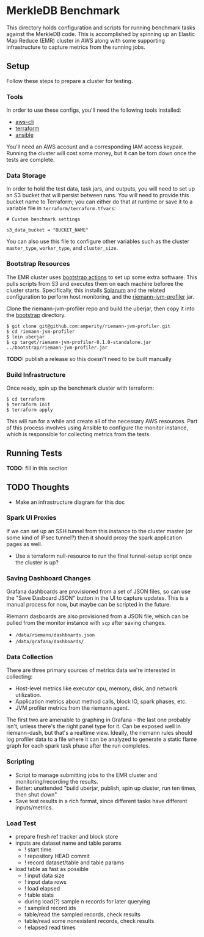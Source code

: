 MerkleDB Benchmark
==================

This directory holds configuration and scripts for running benchmark tasks
against the MerkleDB code. This is accomplished by spinning up an Elastic Map
Reduce (EMR) cluster in AWS along with some supporting infrastructure to capture
metrics from the running jobs.


## Setup

Follow these steps to prepare a cluster for testing.

### Tools

In order to use these configs, you'll need the following tools installed:

- [aws-cli](https://aws.amazon.com/cli/)
- [terraform](https://www.terraform.io/)
- [ansible](https://www.ansible.com/)

You'll need an AWS account and a corresponding IAM access keypair. Running the
cluster will cost some money, but it can be torn down once the tests are
complete.

### Data Storage

In order to hold the test data, task jars, and outputs, you will need to set up
an S3 bucket that will persist between runs. You will need to provide this bucket name to
Terraform; you can either do that at runtime or save it to a variable file in
`terraform/terraform.tfvars`:

```
# Custom benchmark settings

s3_data_bucket = "BUCKET_NAME"
```

You can also use this file to configure other variables such as the cluster
`master_type`, `worker_type`, and `cluster_size`.

### Bootstrap Resources

The EMR cluster uses [bootstrap actions](https://docs.aws.amazon.com/emr/latest/ManagementGuide/emr-plan-bootstrap.html)
to set up some extra software. This pulls scripts from S3 and executes them on
each machine beforee the cluster starts. Specifically, this installs
[Solanum](https://github.com/greglook/solanum) and the related configuration to
perform host monitoring, and the [riemann-jvm-profiler](https://github.com/amperity/riemann-jvm-profiler)
jar.

Clone the riemann-jvm-profiler repo and build the uberjar, then copy it into the
[bootstrap](bootstrap) directory.

```shell
$ git clone git@github.com:amperity/riemann-jvm-profiler.git
$ cd riemann-jvm-profiler
$ lein uberjar
$ cp target/riemann-jvm-profiler-0.1.0-standalone.jar ../bootstrap/riemann-jvm-profiler.jar
```

**TODO:** publish a release so this doesn't need to be built manually

### Build Infrastructure

Once ready, spin up the benchmark cluster with terraform:

```shell
$ cd terraform
$ terraform init
$ terraform apply
```

This will run for a while and create all of the necessary AWS resources. Part of
this process involves using Ansible to configure the monitor instance, which is
responsible for collecting metrics from the tests.


## Running Tests

**TODO:** fill in this section











## TODO Thoughts

- Make an infrastructure diagram for this doc

### Spark UI Proxies

If we can set up an SSH tunnel from this instance to the cluster master (or some
kind of IPsec tunnel?) then it should proxy the spark application pages as well.

- Use a terraform null-resource to run the final tunnel-setup script once the
  cluster is up?

### Saving Dashboard Changes

Grafana dashboards are provisioned from a set of JSON files, so can use the
"Save Dasboard JSON" button in the UI to capture updates. This is a manual
process for now, but maybe can be scripted in the future.

Riemann dasboards are also provisioned from a JSON file, which can be pulled
from the monitor instance with `scp` after saving changes.

- `/data/riemann/dashboards.json`
- `/data/grafana/dashboards/`

### Data Collection

There are three primary sources of metrics data we're interested in collecting:
- Host-level metrics like executor cpu, memory, disk, and network utilization.
- Application metrics about method calls, block IO, spark phases, etc.
- JVM profiler metrics from the riemann agent.

The first two are amenable to graphing in Grafana - the last one probably isn't,
unless there's the right panel type for it. Can be exposed well in riemann-dash,
but that's a realtime view. Ideally, the riemann rules should log profiler data
to a file where it can be analyzed to generate a static flame graph for each
spark task phase after the run completes.

### Scripting

- Script to manage submitting jobs to the EMR cluster and monitoring/recording
  the results.
- Better: unattended "build uberjar, publish, spin up cluster, run ten times, then shut down"
- Save test results in a rich format, since different tasks have different
  inputs/metrics.

### Load Test

- prepare fresh ref tracker and block store
- inputs are dataset name and table params
  - ! start time
  - ! repository HEAD commit
  - ! record dataset/table and table params
- load table as fast as possible
  - ! input data size
  - ! input data rows
  - ! load elapsed
  - ! table stats
  - during load(?) sample n records for later querying
  - ! sampled record ids
  - table/read the sampled records, check results
  - table/read some nonexistent records, check results
  - ! elapsed read times
